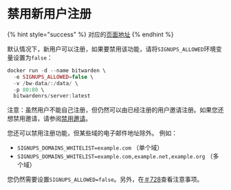 # 禁用新用户注册

{% hint style="success" %}
对应的[页面地址](https://github.com/dani-garcia/bitwarden_rs/wiki/Disable-registration-of-new-users)
{% endhint %}

默认情况下，新用户可以注册，如果要禁用该功能，请将`SIGNUPS_ALLOWED`环境变量设置为`false`：

```php
docker run -d --name bitwarden \
  -e SIGNUPS_ALLOWED=false \
  -v /bw-data/:/data/ \
  -p 80:80 \
  bitwardenrs/server:latest
```

注意：虽然用户不能自己注册，但仍然可以由已经注册的用户邀请注册。如果您还想禁用邀请，请参阅[禁用邀请](disable-invitations.md)。

您还可以禁用注册功能，但某些域的电子邮件地址除外。 例如：

* `SIGNUPS_DOMAINS_WHITELIST=example.com` （单个域）
* `SIGNUPS_DOMAINS_WHITELIST=example.com,example.net,example.org` （多个域）

您仍然需要设置`SIGNUPS_ALLOWED=false`。另外，在[＃728](https://github.com/dani-garcia/bitwarden_rs/pull/728)查看注意事项。

